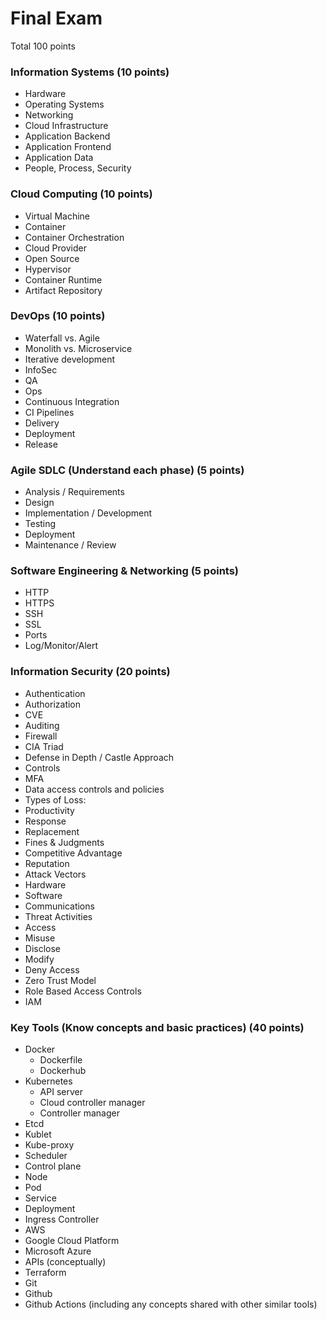 # Final Exam

Total 100 points

### Information Systems (10 points)
-	Hardware
-	Operating Systems
-	Networking
-	Cloud Infrastructure
-	Application Backend
-	Application Frontend
-	Application Data
-	People, Process, Security

### Cloud Computing (10 points)

-	Virtual Machine
-	Container
-	Container Orchestration
-	Cloud Provider
-	Open Source
-	Hypervisor
-	Container Runtime
-	Artifact Repository

### DevOps (10 points)

-	Waterfall vs. Agile
-	Monolith vs. Microservice
-	Iterative development
-	InfoSec
-	QA
-	Ops
-	Continuous Integration
-	CI Pipelines
-	Delivery
-	Deployment
-	Release

### Agile SDLC (Understand each phase) (5 points)

-	Analysis / Requirements
-	Design
-	Implementation / Development
-	Testing
-	Deployment
-	Maintenance / Review

### Software Engineering & Networking (5 points)

-	HTTP
-	HTTPS
-	SSH
-	SSL
-	Ports
-	Log/Monitor/Alert

### Information Security (20 points)

-	Authentication
-	Authorization
-	CVE
-	Auditing
-	Firewall
-	CIA Triad
-	Defense in Depth / Castle Approach
-	Controls
-	MFA
-	Data access controls and policies
-	Types of Loss:
  - Productivity
  - Response
  - Replacement
  - Fines & Judgments
  - Competitive Advantage
  - Reputation
-	Attack Vectors
  - Hardware
  - Software
  - Communications
-	Threat Activities
  - Access
  - Misuse
  - Disclose
  - Modify
  - Deny Access
-	Zero Trust Model
-	Role Based Access Controls
-	IAM

### Key Tools (Know concepts and basic practices) (40 points)

-	Docker
	- Dockerfile
	- Dockerhub
-	Kubernetes
	- API server
	- Cloud controller manager
	- Controller manager
  - Etcd
  - Kublet
  - Kube-proxy
  - Scheduler
  - Control plane
  - Node
  - Pod
  - Service
  - Deployment
  - Ingress Controller
-	AWS
-	Google Cloud Platform
-	Microsoft Azure
-	APIs (conceptually)
-	Terraform
-	Git
-	Github
-	Github Actions (including any concepts shared with other similar tools)
